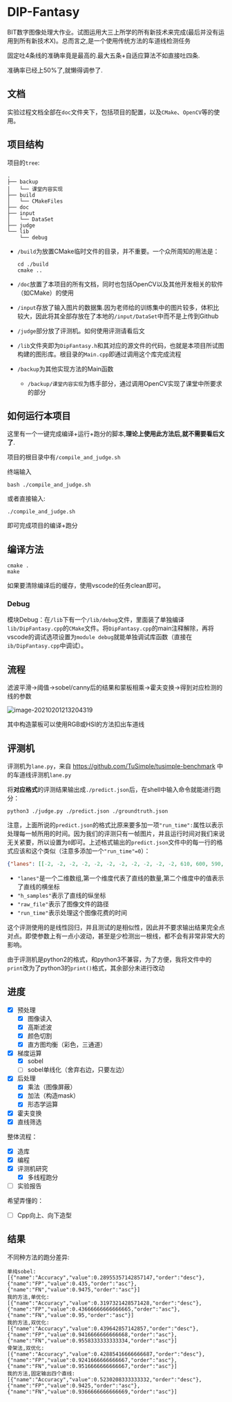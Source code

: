 # DIP-Fantasy

BIT数字图像处理大作业。试图运用大三上所学的所有新技术来完成(最后并没有运用到所有新技术X)。总而言之,是一个使用传统方法的车道线检测任务

固定吐4条线的准确率竟是最高的.最大五条+自适应算法不如直接吐四条.

准确率已经上50%了,就懒得调参了.

## 文档

实验过程文档全部在`doc`文件夹下，包括项目的配置，以及`CMake`、`OpenCV`等的使用。

## 项目结构

项目的`tree`:

```shell
.
├── backup
│   └── 课堂内容实现
├── build
│   └── CMakeFiles
├── doc
├── input
│   └── DataSet
├── judge
└── lib
    └── debug
```

- `/build`为放置CMake临时文件的目录，并不重要。一个众所周知的用法是：

  ```shell
  cd ./build
  cmake ..
  ```

- `/doc`放置了本项目的所有文档，同时也包括OpenCV以及其他开发相关的软件（如CMake）的使用
- `/input`存放了输入图片的数据集.因为老师给的训练集中的图片较多，体积比较大，因此将其全部存放在了本地的`/input/DataSet`中而不是上传到Github
- `/judge`部分放了评测机。如何使用评测请看后文
- `/lib`文件夹即为`DipFantasy.h`和其对应的源文件的代码，也就是本项目所试图构建的图形库。根目录的`Main.cpp`即通过调用这个库完成流程
- `/backup`为其他实现方法的Main函数
  - `/backup/课堂内容实现`为练手部分，通过调用OpenCV实现了课堂中所要求的部分

## 如何运行本项目

这里有一个一键完成编译+运行+跑分的脚本,**理论上使用此方法后,就不需要看后文了**.

项目的根目录中有`/compile_and_judge.sh`

终端输入

```shell
bash ./compile_and_judge.sh
```

或者直接输入:

```shell
./compile_and_judge.sh
```

即可完成项目的编译+跑分

## 编译方法

```shell
cmake .
make
```

如果要清除编译后的缓存，使用vscode的任务clean即可。

### Debug

模块Debug：在`/lib`下有一个`/lib/debug`文件，里面装了单独编译`lib/DipFantasy.cpp`的`CMake`文件。将`DipFantasy.cpp`的main注释解除，再将vscode的调试选项设置为`module debug`就能单独调试库函数（直接在`ib/DipFantasy.cpp`中调试）。

## 流程

滤波平滑->阈值->sobel/canny后的结果和蒙板相乘->霍夫变换->得到对应检测的线的参数

![image-20210201213204319](https://cdn.jsdelivr.net/gh/I-Rinka/picTure//image-20210201213204319.png)

其中构造蒙板可以使用RGB或HSI的方法扣出车道线

## 评测机

评测机为`lane.py`，来自 <https://github.com/TuSimple/tusimple-benchmark> 中的车道线评测机`lane.py`

将**对应格式**的评测结果输出成`./predict.json`后，在shell中输入命令就能进行跑分：

```shell
python3 ./judge.py ./predict.json ./groundtruth.json
```

注意，上面所说的`predict.json`的格式比原来要多加一项`"run_time":`属性以表示处理每一帧所用的时间。因为我们的评测只有一帧图片，并且运行时间对我们来说无关紧要，所以设置为`0`即可。上述格式输出的`predict.json`文件中的每一行的格式应该和这个类似（注意多添加一个`"run_time"=0`）：

```json
{"lanes": [[-2, -2, -2, -2, -2, -2, -2, -2, -2, -2, -2, 610, 600, 590, 580, 570, 560, 550, 540, 530, 520, 510, 500, 490, 480, 470, 460, 450, 440, 430, 420, 410, 400, 390, 380, 370, 360, 350, 340, 330, 320, 310, 300, 290, 280, 270, 260, 250, 240, 230, 220, 210, 200, 190, 180, -2], [-2, -2, -2, -2, -2, -2, -2, -2, -2, -2, -2, 686, 699, 711, 724, 736, 748, 761, 773, 786, 798, 810, 823, 835, 848, 860, 872, 885, 897, 909, 922, 934, 947, 959, 971, 984, 996, 1009, 1021, 1033, 1046, 1058, 1071, 1083, 1095, 1108, 1120, 1133, 1145, 1157, 1170, 1182, 1195, 1207, 1219, 1232], [-2, -2, -2, -2, -2, -2, -2, -2, -2, -2, -2, 755, 794, 832, 869, 904, 938, 973, 1007, 1042, 1076, 1111, 1145, 1180, 1214, 1249, -2, -2, -2, -2, -2, -2, -2, -2, -2, -2, -2, -2, -2, -2, -2, -2, -2, -2, -2, -2, -2, -2, -2, -2, -2, -2, -2, -2, -2, -2]], "h_samples": [160, 170, 180, 190, 200, 210, 220, 230, 240, 250, 260, 270, 280, 290, 300, 310, 320, 330, 340, 350, 360, 370, 380, 390, 400, 410, 420, 430, 440, 450, 460, 470, 480, 490, 500, 510, 520, 530, 540, 550, 560, 570, 580, 590, 600, 610, 620, 630, 640, 650, 660, 670, 680, 690, 700, 710],"raw_file": "clips/0530/1492626409999627292_0/20.jpg","run_time":0}
```

- `"lanes"`是一个二维数组,第一个维度代表了直线的数量,第二个维度中的值表示了直线的横坐标
- `"h_samples"`表示了直线的纵坐标
- `"raw_file"`表示了图像文件的路径
- `"run_time"`表示处理这个图像花费的时间

这个评测使用的是线性回归，并且测试的是相似性，因此并不要求输出结果完全点对点。即使参数上有一点小波动，甚至是少检测出一根线，都不会有非常非常大的影响。

由于评测机是python2的格式，和python3不兼容，为了方便，我将文件中的`print`改为了python3的`print()`格式，其余部分未进行改动

## 进度

- [x] 预处理
  - [x] 图像读入
  - [x] 高斯滤波
  - [x] 颜色切割
  - [x] 直方图均衡（彩色，三通道）
- [x] 梯度运算
  - [x] sobel
  - [ ] sobel单线化（舍弃右边，只要左边）
- [x] 后处理
  - [x] 乘法（图像屏蔽）
  - [x] 加法（构造mask）
  - [X] 形态学运算
- [x] 霍夫变换
- [x] 直线筛选

整体流程：

- [x] 造库
- [X] 编程
- [x] 评测机研究
  - [X] 多线程跑分
- [ ] 实验报告

希望弄懂的：

- [ ] Cpp向上、向下造型

## 结果

不同种方法的跑分差异:

```shell
单纯sobel: [{"name":"Accuracy","value":0.28955357142857147,"order":"desc"},{"name":"FP","value":0.435,"order":"asc"},{"name":"FN","value":0.9475,"order":"asc"}]
我的方法,单优化: [{"name":"Accuracy","value":0.3197321428571428,"order":"desc"},{"name":"FP","value":0.43666666666666665,"order":"asc"},{"name":"FN","value":0.95,"order":"asc"}]
我的方法,双优化: [{"name":"Accuracy","value":0.439642857142857,"order":"desc"},{"name":"FP","value":0.9416666666666668,"order":"asc"},{"name":"FN","value":0.9558333333333334,"order":"asc"}]
骨架法,双优化: [{"name":"Accuracy","value":0.42885416666666687,"order":"desc"},{"name":"FP","value":0.9241666666666667,"order":"asc"},{"name":"FN","value":0.9516666666666667,"order":"asc"}]
我的方法,固定输出四个直线: [{"name":"Accuracy","value":0.5230208333333332,"order":"desc"},{"name":"FP","value":0.9425,"order":"asc"},{"name":"FN","value":0.9366666666666669,"order":"asc"}]
```
